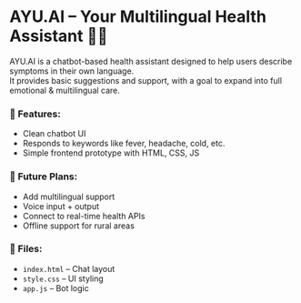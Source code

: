 # AYU.AI – Your Multilingual Health Assistant 🤖💊

AYU.AI is a chatbot-based health assistant designed to help users describe symptoms in their own language.  
It provides basic suggestions and support, with a goal to expand into full emotional & multilingual care.

### 🔹 Features:
- Clean chatbot UI
- Responds to keywords like fever, headache, cold, etc.
- Simple frontend prototype with HTML, CSS, JS

### 🚀 Future Plans:
- Add multilingual support
- Voice input + output
- Connect to real-time health APIs
- Offline support for rural areas

### 📁 Files:
- `index.html` – Chat layout
- `style.css` – UI styling
- `app.js` – Bot logic
